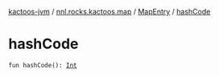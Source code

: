 [kactoos-jvm](../../index.md) / [nnl.rocks.kactoos.map](../index.md) / [MapEntry](index.md) / [hashCode](./hash-code.md)

# hashCode

`fun hashCode(): `[`Int`](https://kotlinlang.org/api/latest/jvm/stdlib/kotlin/-int/index.html)